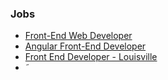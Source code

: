 ### Jobs


- [Front-End Web Developer](https://www.indeed.com/viewjob?jk=b6bcd208601554a8&from=recjobs&vjtk=1bbonkjcoavktceq)
- [Angular Front-End Developer](https://talent.galvanize.com/students/1177/jobs/5498/details)
- [Front End Developer - Louisville](https://talent.galvanize.com/students/1177/jobs/5932/details)
- ˜

